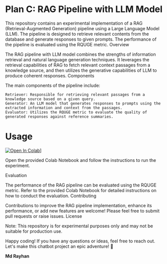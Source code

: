 # Plan C: RAG Pipeline with LLM Model

This repository contains an experimental implementation of a RAG (Retrieval-Augmented Generation) pipeline using a Large Language Model (LLM). The pipeline is designed to retrieve relevant contents from the database and generate responses to given prompts. The performance of the pipeline is evaluated using the RQUGE metric.
Overview

The RAG pipeline with LLM model combines the strengths of information retrieval and natural language generation techniques. It leverages the retrieval capabilities of RAG to fetch relevant context passages from a knowledge source, and then utilizes the generative capabilities of LLM to produce coherent responses.
Components

The main components of the pipeline include:

    Retriever: Responsible for retrieving relevant passages from a knowledge source based on a given query.
    Generator: An LLM model that generates responses to prompts using the extracted information and context from the passages.
    Evaluator: Utilizes the RQUGE metric to evaluate the quality of generated responses against reference summaries.

# Usage

[![Open In Colab](https://colab.research.google.com/assets/colab-badge.svg)](https://colab.research.google.com/drive/1Uzpy5bk0o5LAdynYFfVGKlY5toJ8F5qL?usp=sharing)]

Open the provided Colab Notebook and follow the instructions to run the experiment.

Evaluation

The performance of the RAG pipeline can be evaluated using the RQUGE metric. Refer to the provided Colab Notebook for detailed instructions on how to conduct the evaluation.
Contributing

Contributions to improve the RAG pipeline implementation, enhance its performance, or add new features are welcome! Please feel free to submit pull requests or raise issues.
License

Note: This repository is for experimental purposes only and may not be suitable for production use.

Happy coding! If you have any questions or ideas, feel free to reach out. Let's make this chatbot project an epic adventure! 🤖


**Md Rayhan**  
